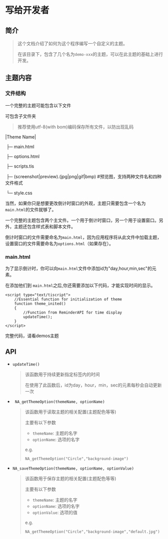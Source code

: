 # 写给开发者

## 简介

> 这个文档介绍了如何为这个程序编写一个自定义的主题。
>
> 在该目录下，包含了几个名为```demo-xxx```的主题，可以在此主题的基础上进行开发。

## 主题内容

### 文件结构

一个完整的主题可能包含以下文件

可包含子文件夹

> 推荐使用utf-8(with bom)编码保存所有文件，以防出现乱码

|Theme Name|

​	├─  main.html

​	├─ options.html

​	├─ scripts.tis

​	├─ (screenshot|preview).(jpg|png|gif|bmp) #预览图，支持两种文件名和四种文件格式

​	└─ style.css

当然，如果你只是想要更改倒计时窗口的外观，主题只需要包含一个名为```main.html```的文件就够了。

一个完整的主题包含两个主文件。一个用于倒计时窗口，另一个用于设置窗口。另外，主题还包含样式表和脚本文件。

倒计时窗口的文件需要命名为```main.html```，因为应用程序将从此文件中加载主题，
设置窗口的文件需要命名为``options.html``（如果存在）。

### main.html

为了显示倒计时，你可以向```main.html```文件中添加id为"day,hour,min,sec"的元素。

在添加他们到 ```main.html```之后,你还需要添加以下代码，才能实现时间的显示。

```
<script type="text/tiscript">          
    //Essential function for initialization of theme
    function theme_inited()
    {
        //Function from ReminderAPI for time display
        updateTime();
    }
</script>
```

完整代码，请看demos主题

## API

* ```updateTime()```

  > 该函数用于持续更新指定标签内的时间
  >
  > 在使用了此函数后，id为day，hour，min，sec的元素每秒会自动更新一次

* ```  NA_getThemeOption(themeName, optionName) ```

  > 该函数用于读取主题的相关配置(主题配色等等)
  >
  > 主要有以下参数
  >
  > * ```themeName```: 主题的名字
  > * ```optionName```: 选项的名字
  >
  > e.g. 
  >
  > ```tiscript
  > NA_getThemeOption("Circle","background-image")
  > ```

* ```NA_saveThemeOption(themeName, optionName, optionValue)```

  > 该函数用于保存主题的相关配置(主题配色等等)
  >
  > 主要有以下参数
  >
  > * ```themeName```: 主题的名字
  > * ```optionName```: 选项的名字
  > * ```optionValue```: 选项的值
  >
  > e.g. 
  >
  > ```
  > NA_getThemeOption("Circle","background-image","default.jpg")
  > ```


